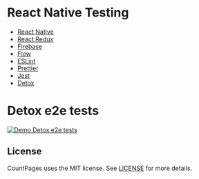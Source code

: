 # React Native Testing
* [React Native]
* [React Redux]
* [Firebase]
* [Flow]
* [ESLint]
* [Prettier]
* [Jest]
* [Detox]

# Detox e2e tests
[![Demo Detox e2e tests](https://j.gifs.com/yrJ6PE.gif)](https://www.youtube.com/watch?v=N9scGlPvxnM)

## License

CountPages uses the MIT license. See [LICENSE](https://github.com/projekt86/react-native-testing/blob/master/LICENSE) for more details.



[React Native]: <https://facebook.github.io/react-native/>
[React Redux]: <https://github.com/reactjs/react-redux>
[Firebase]: <https://firebase.google.com/>
[Flow]: <https://flow.org>
[ESLint]: <https://eslint.org/>
[Prettier]: <https://prettier.io/>
[Jest]: <https://facebook.github.io/jest/>
[Detox]: <https://github.com/wix/detox>
